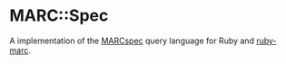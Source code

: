 # MARC::Spec

A implementation of the [MARCspec](http://marcspec.github.io/MARCspec/marc-spec.html) 
query language for Ruby and [ruby-marc](https://github.com/ruby-marc/ruby-marc).

